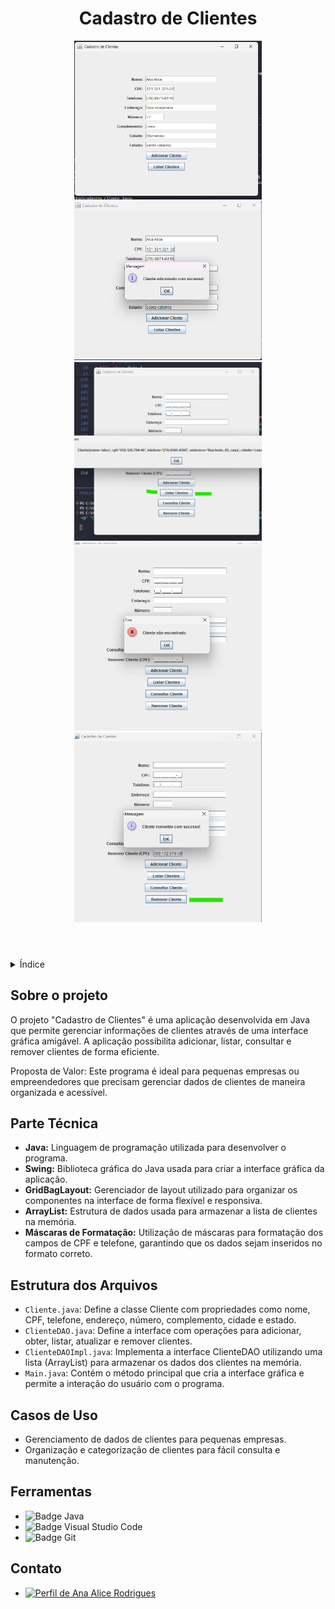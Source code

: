 <!DOCTYPE html>
<html lang="pt-br">
<head>
    <meta charset="UTF-8">
    <meta name="viewport" content="width=device-width, initial-scale=1.0">
    <meta name="description" content="Cadastro de Clientes">
    <meta name="keywords" content="Java, Swing, Cadastro, Clientes, GUI">
    <meta name="author" content="Ana Alice Rodrigues">
</head>
<body>

<header>
    <h1>Cadastro de Clientes</h1>
    <img src="./CadastroClientes/img/cadastro01.png" alt="Imagem Principal" width="300" height="auto">
    <img src="./CadastroClientes/img/cadastro02.png" alt="Tela de Cadastro" width="300" height="auto">
    <img src="./CadastroClientes/img/cadastro03.png" alt="Tela de Listagem" width="300" height="auto">
    <img src="./CadastroClientes/img/cadastro04.png" alt="Tela de Consulta" width="300" height="auto">
    <img src="./CadastroClientes/img/cadastro05.png" alt="Tela de Remoção" width="300" height="auto">
</header>

<details>
    <summary>Índice</summary>
    <ol>
        <li><a href="#sobre-o-projeto">Sobre o projeto</a></li>
        <li><a href="#parte-tecnica">Parte Técnica</a></li>
        <li><a href="#estrutura-dos-arquivos">Estrutura dos Arquivos</a></li>
        <li><a href="#casos-de-uso">Casos de Uso</a></li>
        <li><a href="#ferramentas">Ferramentas</a></li>
        <li><a href="#contato">Contato</a></li>
    </ol>
</details>

<section id="sobre-o-projeto">
    <h2>Sobre o projeto</h2>
    <p>
        O projeto "Cadastro de Clientes" é uma aplicação desenvolvida em Java que permite gerenciar informações de clientes através de uma interface gráfica amigável. A aplicação possibilita adicionar, listar, consultar e remover clientes de forma eficiente.
    </p>
    <p>
        Proposta de Valor: Este programa é ideal para pequenas empresas ou empreendedores que precisam gerenciar dados de clientes de maneira organizada e acessível.
    </p>
</section>

<section id="parte-tecnica">
    <h2>Parte Técnica</h2>
    <ul>
        <li><strong>Java:</strong> Linguagem de programação utilizada para desenvolver o programa.</li>
        <li><strong>Swing:</strong> Biblioteca gráfica do Java usada para criar a interface gráfica da aplicação.</li>
        <li><strong>GridBagLayout:</strong> Gerenciador de layout utilizado para organizar os componentes na interface de forma flexível e responsiva.</li>
        <li><strong>ArrayList:</strong> Estrutura de dados usada para armazenar a lista de clientes na memória.</li>
        <li><strong>Máscaras de Formatação:</strong> Utilização de máscaras para formatação dos campos de CPF e telefone, garantindo que os dados sejam inseridos no formato correto.</li>
    </ul>
</section>

<section id="estrutura-dos-arquivos">
    <h2>Estrutura dos Arquivos</h2>
    <ul>
        <li><code>Cliente.java</code>: Define a classe Cliente com propriedades como nome, CPF, telefone, endereço, número, complemento, cidade e estado.</li>
        <li><code>ClienteDAO.java</code>: Define a interface com operações para adicionar, obter, listar, atualizar e remover clientes.</li>
        <li><code>ClienteDAOImpl.java</code>: Implementa a interface ClienteDAO utilizando uma lista (ArrayList) para armazenar os dados dos clientes na memória.</li>
        <li><code>Main.java</code>: Contém o método principal que cria a interface gráfica e permite a interação do usuário com o programa.</li>
    </ul>
</section>

<section id="casos-de-uso">
    <h2>Casos de Uso</h2>
    <ul>
        <li>Gerenciamento de dados de clientes para pequenas empresas.</li>
        <li>Organização e categorização de clientes para fácil consulta e manutenção.</li>
    </ul>
</section>

<section id="ferramentas">
    <h2>Ferramentas</h2>
    <ul>
        <li><img src="https://img.shields.io/badge/Java-ED8B00?style=for-the-badge&logo=java&logoColor=white" alt="Badge Java"></li>
        <li><img src="https://img.shields.io/badge/Visual_Studio_Code-0078D4?style=for-the-badge&logo=visual-studio-code&logoColor=white" alt="Badge Visual Studio Code"></li>
        <li><img src="https://img.shields.io/badge/GIT-E44C30?style=for-the-badge&logo=git&logoColor=white" alt="Badge Git"></li>
    </ul>
</section>

<section id="contato">
    <h2>Contato</h2>
    <ul>
        <li><a href="https://linktr.ee/anaeanali5" target="_blank"><img src="https://img.shields.io/badge/Ana_Alice_Rodrigues-blue?style=for-the-badge" alt="Perfil de Ana Alice Rodrigues"></a></li>
    </ul>
</section>

</body>
</html>


